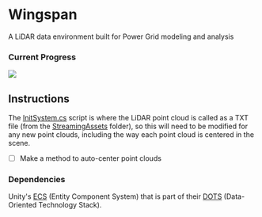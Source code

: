 # Wingspan
A LiDAR data environment built for Power Grid modeling and analysis

### Current Progress
![](lidar001.gif)

## Instructions
The [InitSystem.cs](https://github.com/overview-solutions/Wingspan/blob/main/Wingspan/Assets/Scripts/Systems/InitSystem.cs) script is where the LiDAR point cloud is called as a TXT file (from the [StreamingAssets](https://github.com/overview-solutions/Wingspan/tree/main/Wingspan/Assets/StreamingAssets) folder), so this will need to be modified for any new point clouds, including the way each point cloud is centered in the scene.<br>
- [ ] Make a method to auto-center point clouds

### Dependencies
Unity's [ECS](https://unity.com/ecs) (Entity Component System) that is part of their [DOTS](https://unity.com/dots) (Data-Oriented Technology Stack).